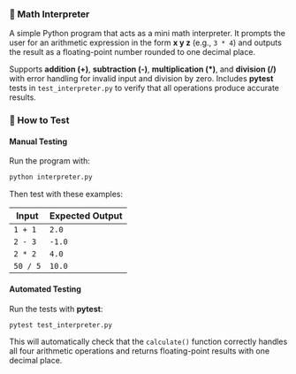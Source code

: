### 🧮 Math Interpreter

A simple Python program that acts as a mini math interpreter. It prompts the user for an arithmetic expression in the form **x y z** (e.g., `3 * 4`) and outputs the result as a floating-point number rounded to one decimal place.

Supports **addition (+)**, **subtraction (-)**, **multiplication (*)**, and **division (/)** with error handling for invalid input and division by zero.
Includes **pytest** tests in `test_interpreter.py` to verify that all operations produce accurate results.


### 🧪 How to Test

#### Manual Testing

Run the program with:

```bash
python interpreter.py
```

Then test with these examples:

| Input    | Expected Output |
| -------- | --------------- |
| `1 + 1`  | `2.0`           |
| `2 - 3`  | `-1.0`          |
| `2 * 2`  | `4.0`           |
| `50 / 5` | `10.0`          |

#### Automated Testing

Run the tests with **pytest**:

```bash
pytest test_interpreter.py
```

This will automatically check that the `calculate()` function correctly handles all four arithmetic operations and returns floating-point results with one decimal place.
